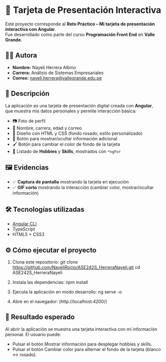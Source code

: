 # 🎴 Tarjeta de Presentación Interactiva

Este proyecto corresponde al **Reto Práctico – Mi tarjeta de presentación interactiva con Angular**.  
Fue desarrollado como parte del curso **Programación Front End** en **Valle Grande**.

## 👩‍💻 Autora

- **Nombre:** Nayeli Herrera Albino  
- **Carrera:** Análisis de Sistemas Empresariales  
- **Correo:** nayeli.herrera@vallegrande.edu.pe  

## 🚀 Descripción

La aplicación es una tarjeta de presentación digital creada con **Angular**, que muestra mis datos personales y permite interacción básica:

- 📷 Foto de perfil  
- 📌 Nombre, carrera, edad y correo  
- 🎨 Diseño con HTML y CSS (fondo rosado, estilo personalizado)  
- 🔘 Botón para mostrar/ocultar información adicional  
- 🖌️ Botón para cambiar el color de fondo de la tarjeta  
- 🏓 Listado de **Hobbies** y **Skills**, mostrados con `*ngFor`  

## 🖼️ Evidencias

- ✅ **Captura de pantalla** mostrando la tarjeta en ejecución  
- ✅ **GIF corto** mostrando la interacción (cambiar color, mostrar/ocultar información)

## 🛠️ Tecnologías utilizadas

- [Angular CLI](https://angular.dev/)  
- TypeScript  
- HTML5 + CSS3  

## ⚙️ Cómo ejecutar el proyecto

1. Clona este repositorio:
   git clone https://github.com/NayeliRocio/ASE242S_HerreraNayeli.git
   cd ASE242S_HerreraNayeli
   
2. Instala las dependencias:
   npm install

3. Ejecuta la aplicación en modo desarrollo:
   ng serve -o

4. Abre en el navegador:
   (http://localhost:4200/)

## 📌 Resultado esperado

Al abrir la aplicación se muestra una tarjeta interactiva con mi información personal.
El usuario puede:
- Pulsar el botón Mostrar información para desplegar hobbies y skills.
- Pulsar el botón Cambiar color para alternar el fondo de la tarjeta (blanco ↔ rosado).
